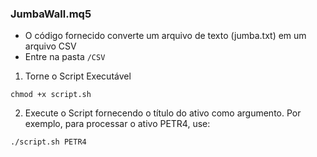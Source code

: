 ### JumbaWall.mq5
- O código fornecido converte um arquivo de texto (jumba.txt) em um arquivo CSV
- Entre na pasta ```/CSV```

1. Torne o Script Executável
```
chmod +x script.sh
```
2. Execute o Script fornecendo o título do ativo como argumento. Por exemplo, para processar o ativo PETR4, use:
```
./script.sh PETR4
```
